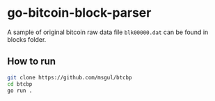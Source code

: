# go-bitcoin-block-parser

A sample of original bitcoin raw data file `blk00000.dat` can be found in blocks folder.

## How to run

```bash
git clone https://github.com/msgul/btcbp
cd btcbp
go run .
```
